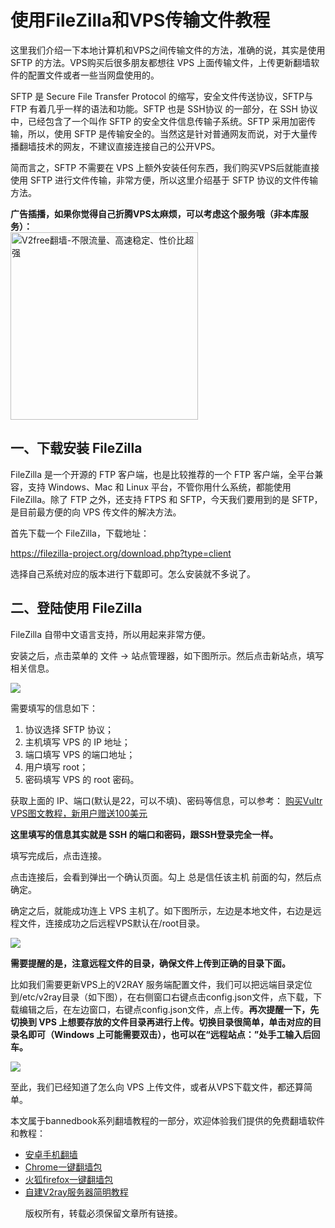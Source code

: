 <h1>使用FileZilla和VPS传输文件教程</h1>
<p>这里我们介绍一下本地计算机和VPS之间传输文件的方法，准确的说，其实是使用 SFTP 的方法。VPS购买后很多朋友都想往 VPS 上面传输文件，上传更新翻墙软件的配置文件或者一些当网盘使用的。</p>
<p>SFTP 是 Secure File Transfer Protocol 的缩写，安全文件传送协议，SFTP与 FTP 有着几乎一样的语法和功能。SFTP 也是 SSH协议 的一部分，在 SSH 协议中，已经包含了一个叫作 SFTP 的安全文件信息传输子系统。SFTP 采用加密传输，所以，使用 SFTP 是传输安全的。当然这是针对普通网友而说，对于大量传播翻墙技术的网友，不建议直接连接自己的公开VPS。</p>
<p>简而言之，SFTP 不需要在 VPS 上额外安装任何东西，我们购买VPS后就能直接使用 SFTP 进行文件传输，非常方便，所以这里介绍基于 SFTP 协议的文件传输方法。</p>

<b>广告插播，如果你觉得自己折腾VPS太麻烦，可以考虑这个服务哦（非本库服务）：</b><br>
<a href="https://github.com/bannedbook/fanqiang/wiki/V2ray%E6%9C%BA%E5%9C%BA"><img src="https://raw.githubusercontent.com/bannedbook/fanqiang/master/v2ss/images/v2free.jpg" height="300" alt="V2free翻墙-不限流量、高速稳定、性价比超强"></a>

<h2>一、下载安装 FileZilla</h2>
<p>FileZilla 是一个开源的 FTP 客户端，也是比较推荐的一个 FTP 客户端，全平台兼容，支持 Windows、Mac 和 Linux 平台，不管你用什么系统，都能使用 FileZilla。除了 FTP 之外，还支持 FTPS 和 SFTP，今天我们要用到的是 SFTP，是目前最方便的向 VPS 传文件的解决方法。</p>
<p>首先下载一个 FileZilla，下载地址：</p>
<p><a href="https://filezilla-project.org/download.php?type=client" target="_blank" rel="noopener">https://filezilla-project.org/download.php?type=client</a></p>
<p>选择自己系统对应的版本进行下载即可。怎么安装就不多说了。</p>
<h2>二、登陆使用 FileZilla</h2>
<p>FileZilla 自带中文语言支持，所以用起来非常方便。</p>
<p>安装之后，点击菜单的 文件 -&gt; 站点管理器，如下图所示。然后点击新站点，填写相关信息。</p>	

![](https://raw.githubusercontent.com/bannedbook/fanqiang/master/v2ss/images/vps/filezilla1.jpg)

<p>需要填写的信息如下：</p>
<ol>
<li>协议选择 SFTP 协议；</li>
<li>主机填写 VPS 的 IP 地址；</li>
<li>端口填写 VPS 的端口地址；</li>
<li>用户填写 root；</li>
<li>密码填写 VPS 的 root 密码。</li>
</ol>

获取上面的 IP、端口(默认是22，可以不填)、密码等信息，可以参考： [购买Vultr VPS图文教程，新用户赠送100美元](https://github.com/bannedbook/fanqiang/blob/master/v2ss/%E8%B4%AD%E4%B9%B0Vultr%20VPS%E5%9B%BE%E6%96%87%E6%95%99%E7%A8%8B.md)
<p><strong>这里填写的信息其实就是 SSH 的端口和密码，跟SSH登录完全一样。</strong></p>
<p>填写完成后，点击连接。</p>

<p>点击连接后，会看到弹出一个确认页面。勾上 总是信任该主机 前面的勾，然后点确定。</p>

<p>确定之后，就能成功连上 VPS 主机了。如下图所示，左边是本地文件，右边是远程文件，连接成功之后远程VPS默认在/root目录。</p>

![](https://raw.githubusercontent.com/bannedbook/fanqiang/master/v2ss/images/vps/filezilla2.jpg)

<p><strong>需要提醒的是，注意远程文件的目录，确保文件上传到正确的目录下面。</strong></p>
<p>比如我们需要更新VPS上的V2RAY 服务端配置文件，我们可以把远端目录定位到/etc/v2ray目录（如下图），在右侧窗口右键点击config.json文件，点下载，下载编辑之后，在左边窗口，右键点config.json文件，点上传。<strong>再次提醒一下，先切换到 VPS 上想要存放的文件目录再进行上传。切换目录很简单，单击对应的目录名即可（Windows 上可能需要双击），也可以在“远程站点：”处手工输入后回车。</strong></p>

![](https://raw.githubusercontent.com/bannedbook/fanqiang/master/v2ss/images/vps/filezilla3.jpg)

至此，我们已经知道了怎么向 VPS 上传文件，或者从VPS下载文件，都还算简单。

本文属于bannedbook系列翻墙教程的一部分，欢迎体验我们提供的免费翻墙软件和教程：
<ul>
<li><a href="https://github.com/bannedbook/fanqiang/wiki/%E5%AE%89%E5%8D%93%E7%BF%BB%E5%A2%99%E8%BD%AF%E4%BB%B6">安卓手机翻墙</a></li>
 <li><a href="https://github.com/bannedbook/fanqiang/wiki/Chrome%E4%B8%80%E9%94%AE%E7%BF%BB%E5%A2%99%E5%8C%85" >Chrome一键翻墙包</a></li>
 <li><a href="https://github.com/bannedbook/fanqiang/wiki/%E7%81%AB%E7%8B%90firefox%E4%B8%80%E9%94%AE%E7%BF%BB%E5%A2%99%E5%8C%85" >火狐firefox一键翻墙包</a></li>
 <li><a href="https://github.com/bannedbook/fanqiang/blob/master/v2ss/%E8%87%AA%E5%BB%BAV2ray%E6%9C%8D%E5%8A%A1%E5%99%A8%E7%AE%80%E6%98%8E%E6%95%99%E7%A8%8B.md" >自建V2ray服务器简明教程</a></li>

版权所有，转载必须保留文章所有链接。

